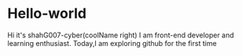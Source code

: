 # Hello-world
Hi it's shahG007-cyber(coolName right)
I am front-end developer and learning enthusiast.
Today,I am exploring github for the first time

